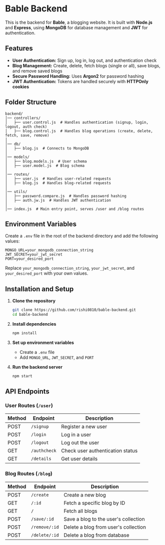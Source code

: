 # Bable Backend  

This is the backend for **Bable**, a blogging website. It is built with **Node.js** and **Express**, using **MongoDB** for database management and **JWT** for authentication.  

## Features  

- **User Authentication:** Sign up, log in, log out, and authentication check  
- **Blog Management:** Create, delete, fetch blogs (single or all), save blogs, and remove saved blogs  
- **Secure Password Handling:** Uses **Argon2** for password hashing  
- **JWT Authentication:** Tokens are handled securely with **HTTPOnly cookies**  

## Folder Structure  

```
backend/
│── controllers/  
│   ├── user.control.js  # Handles authentication (signup, login, logout, auth check)  
│   ├── blog.control.js  # Handles blog operations (create, delete, fetch, save, remove)  
│  
│── db/  
│   ├── blog.js  # Connects to MongoDB  
│  
│── models/  
│   ├── blog.models.js  # User schema  
│   ├── user.model.js  # Blog schema  
│  
│── routes/  
│   ├── user.js  # Handles user-related requests  
│   ├── blog.js  # Handles blog-related requests  
│  
│── utils/  
│   ├── password.compare.js  # Handles password hashing  
│   ├── auth.jw.js  # Handles JWT authentication  
│  
│── index.js  # Main entry point, serves /user and /blog routes  
```

## Environment Variables  

Create a `.env` file in the root of the backend directory and add the following values:  

```
MONGO_URL=your_mongodb_connection_string  
JWT_SECRET=your_jwt_secret  
PORT=your_desired_port  
```

Replace `your_mongodb_connection_string`, `your_jwt_secret`, and `your_desired_port` with your own values.  

## Installation and Setup  

1. **Clone the repository**  
   ```sh
   git clone https://github.com/rishi0810/bable-backend.git
   cd bable-backend
   ```

2. **Install dependencies**  
   ```sh
   npm install
   ```

3. **Set up environment variables**  
   - Create a `.env` file  
   - Add `MONGO_URL`, `JWT_SECRET`, and `PORT`  

4. **Run the backend server**  
   ```sh
   npm start
   ```

## API Endpoints  

### User Routes (`/user`)  
| Method | Endpoint    | Description |
|--------|------------|-------------|
| POST   | `/signup`  | Register a new user |
| POST   | `/login`   | Log in a user |
| POST   | `/logout`  | Log out the user |
| GET    | `/authcheck` | Check user authentication status |
| GET    | `/details` | Get user details |

### Blog Routes (`/blog`)  
| Method | Endpoint    | Description |
|--------|-------------|-------------|
| POST   | `/create`   | Create a new blog |
| GET    | `/:id`      | Fetch a specific blog by ID |
| GET    | `/`         | Fetch all blogs |
| POST   | `/save/:id` | Save a blog to the user's collection |
| POST | `/remove/:id` | Delete a blog from user's collection |
| POST | `/delete/:id` | Delete a blog from database |

